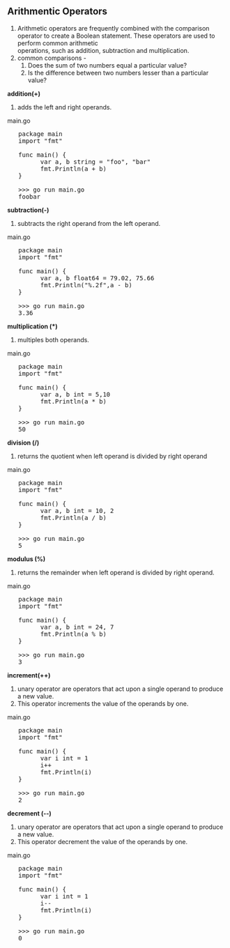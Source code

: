 ## Arithmentic Operators

1.  Arithmetic operators are frequently combined with the comparison operator to create a Boolean statement. These operators are used to perform common arithmetic   
operations, such as addition, subtraction and multiplication.
2.  common comparisons -
     1.  Does the sum of two numbers equal a particular value?
     2.  Is the difference between two numbers lesser than a particular value?

**addition(+)**

1. adds the left and right operands.

main.go
<pre>
   package main
   import "fmt"

   func main() {
         var a, b string = "foo", "bar"
         fmt.Println(a + b)
   }

   >>> go run main.go
   foobar
</pre>

**subtraction(-)**

1. subtracts the right operand from the left operand.

main.go
<pre>
   package main
   import "fmt"

   func main() {
         var a, b float64 = 79.02, 75.66
         fmt.Println("%.2f",a - b)
   }

   >>> go run main.go
   3.36  
</pre>

**multiplication (*)**

1. multiples both operands.

main.go
<pre>
   package main
   import "fmt"

   func main() {
         var a, b int = 5,10
         fmt.Println(a * b)
   }

   >>> go run main.go
   50  
</pre>

**division (/)**

1. returns the quotient when left operand is divided by right operand

main.go
<pre>
   package main
   import "fmt"

   func main() {
         var a, b int = 10, 2
         fmt.Println(a / b)
   }

   >>> go run main.go
   5  
</pre>

**modulus (%)** 

1. returns the remainder when left operand is divided by right operand.

main.go
<pre>
   package main
   import "fmt"

   func main() {
         var a, b int = 24, 7
         fmt.Println(a % b)
   }

   >>> go run main.go
   3  
</pre>

**increment(++)**

1. unary operator are operators that act upon a single operand to produce a new value.
2. This operator increments the value of the operands by one.

main.go
<pre>
   package main
   import "fmt"

   func main() {
         var i int = 1
         i++
         fmt.Println(i)
   }

   >>> go run main.go
   2  
</pre>

**decrement (--)**

1. unary operator are operators that act upon a single operand to produce a new value.
2. This operator decrement the value of the operands by one.

main.go
<pre>
   package main
   import "fmt"

   func main() {
         var i int = 1
         i--
         fmt.Println(i)
   }

   >>> go run main.go
   0
</pre>
